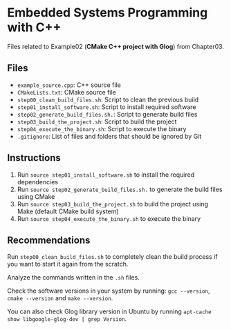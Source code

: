 # Embedded Systems Programming with C++

Files related to Example02 (**CMake C++ project with Glog**) from Chapter03.

## Files

* `example_source.cpp`: C++ source file
* `CMakeLists.txt`: CMake source file
* `step00_clean_build_files.sh`: Script to clean the previous build
* `step01_install_software.sh`: Script to install required software
* `step02_generate_build_files.sh.`: Script to generate build files
* `step03_build_the_project.sh`: Script to build the project
* `step04_execute_the_binary.sh`: Script to execute the binary
* `.gitignore`: List of files and folders that should be ignored by Git

## Instructions

1. Run `source step01_install_software.sh` to install the required dependencies
2. Run `source step02_generate_build_files.sh.` to generate the build files using CMake
3. Run `source step03_build_the_project.sh` to build the project using Make (default CMake build system)
4. Run `source step04_execute_the_binary.sh` to execute the binary

## Recommendations

Run `step00_clean_build_files.sh` to completely clean the build process if you want to start it again from the scratch.

Analyze the commands written in the `.sh` files.

Check the software versions in your system by running: `gcc --version`, `cmake --version` and `make --version`.

You can also check Glog library version in Ubuntu by running `apt-cache show libgoogle-glog-dev | grep Version`.
